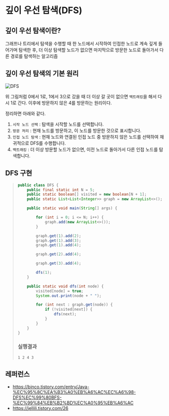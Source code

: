 # 깊이 우선 탐색(DFS)

## 깊이 우선 탐색이란?
그래프나 트리에서 탐색을 수행할 때 한 노드에서 시작하여 인접한 노드로 계속 깊게 들어가며 탐색한 후, 더 이상 탐색할 노드가 없으면 마지막으로 방문한 노드로 돌아가서 다른 경로를 탐색하는 알고리즘

## 깊이 우선 탐색의 기본 원리
![DFS](https://github.com/user-attachments/assets/3a71e6e7-8105-42fb-8506-a8ca5e59fd33)

위 그림처럼 0에서 1로, 1에서 3으로 갔을 때 더 이상 갈 곳이 없으면 `백트래킹`을 해서 다시 1로 간다. 이후에 방문하지 않은 4를 방문하는 원리이다.

정리하면 아래와 같다.
1. `시작 노드 선택` : 탐색을 시작할 노드를 선택합니다.
2. `방문 처리` : 현재 노드를 방문하고, 이 노드를 방문한 것으로 표시합니다.
3. `인접 노드 탐색` : 현재 노드와 연결된 인접 노드 중 방문하지 않은 노드를 선택하여 재귀적으로 DFS를 수행합니다.
4. `백트래킹` : 더 이상 방문할 노드가 없으면, 이전 노드로 돌아가서 다른 인접 노드를 탐색합니다.

## DFS 구현

> ```java
> public class DFS {
>     public final static int N = 5;
>     public static boolean[] visited = new boolean[N + 1];
>     public static List<List<Integer>> graph = new ArrayList<>();
> 
>     public static void main(String[] args) {
> 
>         for (int i = 0; i <= N; i++) {
>             graph.add(new ArrayList<>());
>         }
> 
>         graph.get(1).add(2);
>         graph.get(1).add(3);
>         graph.get(1).add(4);
> 
>         graph.get(2).add(4);
> 
>         graph.get(3).add(4);
> 
>         dfs(1);
>     }
> 
>     public static void dfs(int node) {
>         visited[node] = true;
>         System.out.print(node + " ");
> 
>         for (int next : graph.get(node)) {
>             if (!visited[next]) {
>                 dfs(next);
>             }
>         }
>     }
> }
> ```
> ### 실행결과
> ```
> 1 2 4 3
> ```

## 레퍼런스
- https://binco.tistory.com/entry/Java-%EC%95%8C%EA%B3%A0%EB%A6%AC%EC%A6%98-DFS%EC%99%80BFS-%EC%99%84%EB%B2%BD%EC%A0%95%EB%A6%AC
- https://jellili.tistory.com/26

